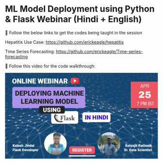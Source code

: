 # ML Model Deployment using Python & Flask Webinar (Hindi + English)

🔴 Follow the below links to get the codes being taught in the session

Hepatitis Use Case: https://github.com/erickeagle/hepatitis

Time Series Forecasting: https://github.com/erickeagle/Time-series-forecasting


🔴 Follow this video for the code walkthrough:

[![Alt text](https://raw.githubusercontent.com/pik1989/ModelDeploymentFlask/main/FlaskImage.JPG)](https://www.youtube.com/watch?v=FVn1kDtMCMc)

